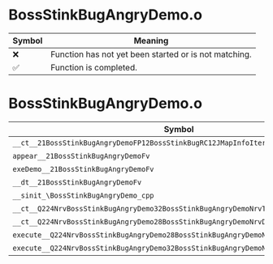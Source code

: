 # BossStinkBugAngryDemo.o
| Symbol | Meaning 
| ------------- | ------------- 
| :x: | Function has not yet been started or is not matching. 
| :white_check_mark: | Function is completed. 


# BossStinkBugAngryDemo.o
| Symbol | Decompiled? |
| ------------- | ------------- |
| `__ct__21BossStinkBugAngryDemoFP12BossStinkBugRC12JMapInfoIter` | :x: |
| `appear__21BossStinkBugAngryDemoFv` | :x: |
| `exeDemo__21BossStinkBugAngryDemoFv` | :x: |
| `__dt__21BossStinkBugAngryDemoFv` | :x: |
| `__sinit_\BossStinkBugAngryDemo_cpp` | :x: |
| `__ct__Q224NrvBossStinkBugAngryDemo32BossStinkBugAngryDemoNrvTryStartFv` | :x: |
| `__ct__Q224NrvBossStinkBugAngryDemo28BossStinkBugAngryDemoNrvDemoFv` | :x: |
| `execute__Q224NrvBossStinkBugAngryDemo28BossStinkBugAngryDemoNrvDemoCFP5Spine` | :x: |
| `execute__Q224NrvBossStinkBugAngryDemo32BossStinkBugAngryDemoNrvTryStartCFP5Spine` | :x: |
